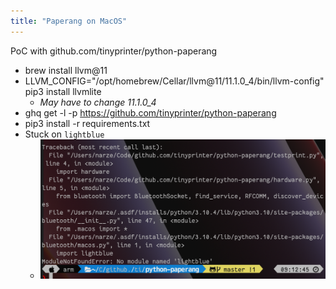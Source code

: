 ```yaml
---
title: "Paperang on MacOS"
---
```


PoC with github.com/tinyprinter/python-paperang
- brew install llvm@11
- LLVM_CONFIG="/opt/homebrew/Cellar/llvm@11/11.1.0_4/bin/llvm-config" pip3 install llvmlite 
  - _May have to change 11.1.0_4_
- ghq get -l -p https://github.com/tinyprinter/python-paperang
- pip3 install -r requirements.txt
- Stuck on `lightblue`
  - ![](Pasted%20image%2020220426091500.png)